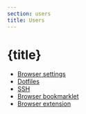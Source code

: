 ```yaml
---
section: users
title: Users
---
```


<script context="module">
  export const prerender = true;
</script>

# {title}

<!-- TODO: Add Some Description here -->

- [Browser settings](/docs/configure/users/browser-settings)
- [Dotfiles](/docs/configure/users/dotfiles)
- [SSH](/docs/configure/users/ssh)
- [Browser bookmarklet](/docs/configure/users/browser-bookmarklet)
- [Browser extension](/docs/configure/users/browser-extension)
